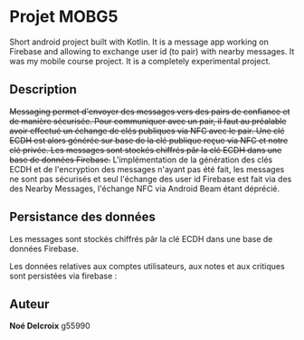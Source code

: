 # Projet MOBG5

Short android project built with Kotlin. It is a message app working on Firebase and allowing to exchange user id (to pair) with nearby messages. It was my mobile course project. It is a completely experimental project.

## Description

~~Messaging permet d'envoyer des messages vers des pairs de confiance et de manière sécurisée. Pour communiquer avec un pair, il faut au préalable avoir effectué un échange de clés publiques via NFC avec le pair. Une clé ECDH est alors générée sur base de la clé publique reçue via NFC et notre clé privée. Les messages sont stockés chiffrés pâr la clé ECDH dans une base de données Firebase.~~
L'implémentation de la génération des clés ECDH et de l'encryption des messages n'ayant pas été fait, les messages ne sont pas sécurisés et seul l'échange des user id Firebase est fait via des des Nearby Messages, l'échange NFC via Android Beam étant déprécié.

## Persistance des données

Les messages sont stockés chiffrés pâr la clé ECDH dans une base de données Firebase.

Les données relatives aux comptes utilisateurs, aux notes et aux critiques sont persistées via firebase : <url du projet firebase>

## Auteur

**Noé Delcroix** g55990
